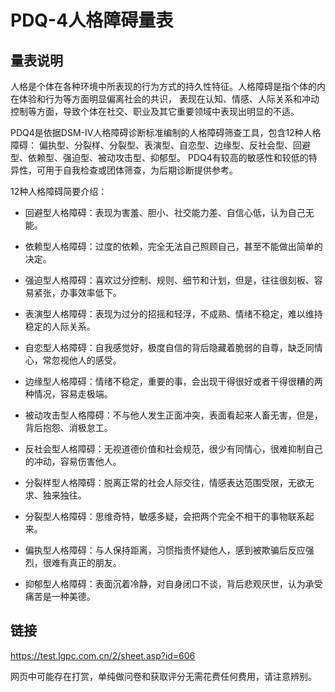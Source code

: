 # PDQ-4人格障碍量表

## 量表说明

人格是个体在各种环境中所表现的行为方式的持久性特征。人格障碍是指个体的内在体验和行为等方面明显偏离社会的共识，
表现在认知、情感、人际关系和冲动控制等方面，导致个体在社交、职业及其它重要领域中表现出明显的不适。

PDQ4是依据DSM-IV人格障碍诊断标准编制的人格障碍筛查工具，包含12种人格障碍：
偏执型、分裂样、分裂型、表演型、自恋型、边缘型、反社会型、回避型、依赖型、强迫型、被动攻击型、抑郁型。
PDQ4有较高的敏感性和较低的特异性，可用于自我检查或团体筛查，为后期诊断提供参考。

12种人格障碍简要介绍：

- 回避型人格障碍：表现为害羞、胆小、社交能力差、自信心低，认为自己无能。

- 依赖型人格障碍：过度的依赖，完全无法自己照顾自己，甚至不能做出简单的决定。

- 强迫型人格障碍：喜欢过分控制、规则、细节和计划，但是，往往很刻板、容易紧张，办事效率低下。

- 表演型人格障碍：表现为过分的招摇和轻浮，不成熟、情绪不稳定，难以维持稳定的人际关系。

- 自恋型人格障碍：自我感觉好，极度自信的背后隐藏着脆弱的自尊，缺乏同情心，常忽视他人的感受。

- 边缘型人格障碍：情绪不稳定，重要的事，会出现干得很好或者干得很糟的两种情况，容易走极端。

- 被动攻击型人格障碍：不与他人发生正面冲突，表面看起来人畜无害，但是，背后抱怨、消极怠工。

- 反社会型人格障碍：无视道德价值和社会规范，很少有同情心，很难抑制自己的冲动，容易伤害他人。

- 分裂样型人格障碍：脱离正常的社会人际交往，情感表达范围受限，无欲无求、独来独往。

- 分裂型人格障碍：思维奇特，敏感多疑，会把两个完全不相干的事物联系起来。

- 偏执型人格障碍：与人保持距离，习惯指责怀疑他人，感到被欺骗后反应强烈，很难有真正的朋友。

- 抑郁型人格障碍：表面沉着冷静，对自身闭口不谈，背后悲观厌世，认为承受痛苦是一种美德。

## 链接

https://test.lgpc.com.cn/2/sheet.asp?id=606

网页中可能存在打赏，单纯做问卷和获取评分无需花费任何费用，请注意辨别。
